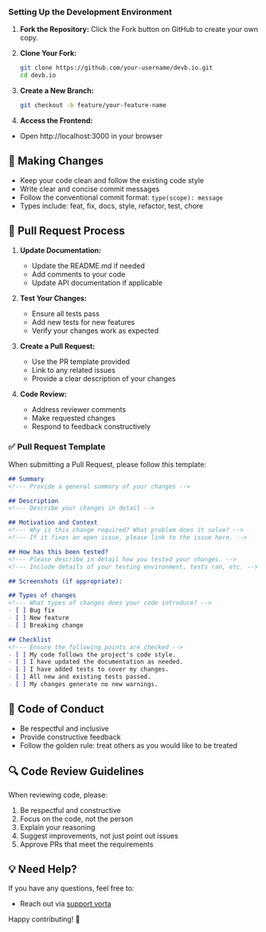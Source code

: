 ### Setting Up the Development Environment

1. **Fork the Repository:**
   Click the Fork button on GitHub to create your own copy.

2. **Clone Your Fork:**
   ```bash
   git clone https://github.com/your-username/devb.io.git
   cd devb.io
   ```

3. **Create a New Branch:**
   ```bash
   git checkout -b feature/your-feature-name
   ```
4. **Access the Frontend:**
  - Open http://localhost:3000 in your browser


## 📝 Making Changes

- Keep your code clean and follow the existing code style
- Write clear and concise commit messages
- Follow the conventional commit format: `type(scope): message`
- Types include: feat, fix, docs, style, refactor, test, chore

## 🔄 Pull Request Process

1. **Update Documentation:**
   - Update the README.md if needed
   - Add comments to your code
   - Update API documentation if applicable

2. **Test Your Changes:**
   - Ensure all tests pass
   - Add new tests for new features
   - Verify your changes work as expected

3. **Create a Pull Request:**
   - Use the PR template provided
   - Link to any related issues
   - Provide a clear description of your changes

4. **Code Review:**
   - Address reviewer comments
   - Make requested changes
   - Respond to feedback constructively

### ✅ Pull Request Template

When submitting a Pull Request, please follow this template:

```markdown
## Summary
<!--- Provide a general summary of your changes -->

## Description
<!--- Describe your changes in detail -->

## Motivation and Context
<!--- Why is this change required? What problem does it solve? -->
<!--- If it fixes an open issue, please link to the issue here. -->

## How has this been tested?
<!--- Please describe in detail how you tested your changes. -->
<!--- Include details of your testing environment, tests ran, etc. -->

## Screenshots (if appropriate):

## Types of changes
<!--- What types of changes does your code introduce? -->
- [ ] Bug fix
- [ ] New feature
- [ ] Breaking change

## Checklist
<!--- Ensure the following points are checked -->
- [ ] My code follows the project's code style.
- [ ] I have updated the documentation as needed.
- [ ] I have added tests to cover my changes.
- [ ] All new and existing tests passed.
- [ ] My changes generate no new warnings.
```

## 🤝 Code of Conduct

- Be respectful and inclusive
- Provide constructive feedback
- Follow the golden rule: treat others as you would like to be treated

## 🔍 Code Review Guidelines

When reviewing code, please:

1. Be respectful and constructive
2. Focus on the code, not the person
3. Explain your reasoning
4. Suggest improvements, not just point out issues
5. Approve PRs that meet the requirements

## 💡 Need Help?

If you have any questions, feel free to:
- Reach out via [support vorta](mailto:jeswinchristie1234@gmail.com)

Happy contributing! 🎉
